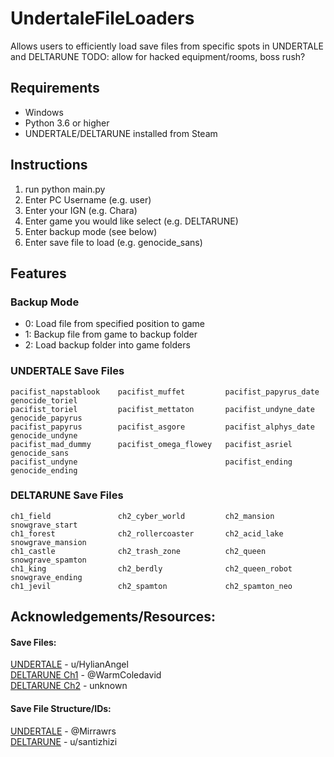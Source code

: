# UndertaleFileLoaders

Allows users to efficiently load save files from specific spots in UNDERTALE and DELTARUNE
TODO: allow for hacked equipment/rooms, boss rush?

## Requirements
- Windows
- Python 3.6 or higher
- UNDERTALE/DELTARUNE installed from Steam 

## Instructions
1. run python main.py
2. Enter PC Username (e.g. user)
3. Enter your IGN (e.g. Chara)
4. Enter game you would like select (e.g. DELTARUNE)
5. Enter backup mode (see below) 
6. Enter save file to load (e.g. genocide_sans)

## Features

### Backup Mode
- 0: Load file from specified position to game 
- 1: Backup file from game to backup folder
- 2: Load backup folder into game folders

### UNDERTALE Save Files
```
pacifist_napstablook    pacifist_muffet         pacifist_papyrus_date   genocide_toriel
pacifist_toriel         pacifist_mettaton       pacifist_undyne_date    genocide_papyrus
pacifist_papyrus        pacifist_asgore         pacifist_alphys_date    genocide_undyne
pacifist_mad_dummy      pacifist_omega_flowey   pacifist_asriel         genocide_sans
pacifist_undyne                                 pacifist_ending         genocide_ending
```
### DELTARUNE Save Files
```
ch1_field               ch2_cyber_world         ch2_mansion             snowgrave_start
ch1_forest              ch2_rollercoaster       ch2_acid_lake           snowgrave_mansion
ch1_castle              ch2_trash_zone          ch2_queen               snowgrave_spamton
ch1_king                ch2_berdly              ch2_queen_robot         snowgrave_ending
ch1_jevil               ch2_spamton             ch2_spamton_neo
```

## Acknowledgements/Resources:

#### Save Files:
[UNDERTALE](https://www.reddit.com/r/Undertale/comments/3szvui/my_undertale_save_files/) - u/HylianAngel  
[DELTARUNE Ch1](https://gamejolt.com/get/build?game=402285&build=679262) - @WarmColedavid  
[DELTARUNE Ch2](https://libredd.it/r/Deltarune/comments/pqx6y7/my_save_files_from_deltarune_chapter_2_theres/) - unknown

#### Save File Structure/IDs:
[UNDERTALE](https://pcy.ulyssis.be/undertale/) - @Mirrawrs  
[DELTARUNE](https://www.reddit.com/r/Underminers/comments/pw8xv3/dr_ch12_datamining_lists_items_encounters/?utm_source=share&utm_medium=ios_app&utm_name=iossmf) - u/santizhizi

